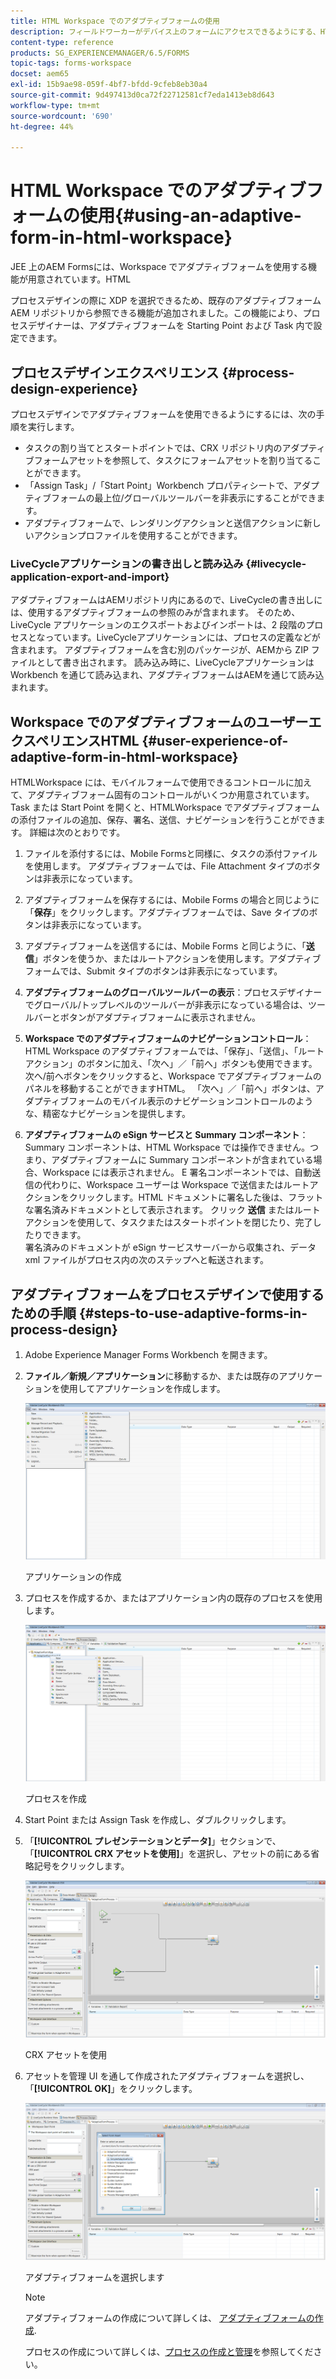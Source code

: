 ```yaml
---
title: HTML Workspace でのアダプティブフォームの使用
description: フィールドワーカーがデバイス上のフォームにアクセスできるようにする、HTMLワークスペースでのアダプティブフォームの使用方法について説明します。
content-type: reference
products: SG_EXPERIENCEMANAGER/6.5/FORMS
topic-tags: forms-workspace
docset: aem65
exl-id: 15b9ae98-059f-4bf7-bfdd-9cfeb8eb30a4
source-git-commit: 9d497413d0ca72f22712581cf7eda1413eb8d643
workflow-type: tm+mt
source-wordcount: '690'
ht-degree: 44%

---
```


# HTML Workspace でのアダプティブフォームの使用{#using-an-adaptive-form-in-html-workspace}

JEE 上のAEM Formsには、Workspace でアダプティブフォームを使用する機能が用意されています。HTML

プロセスデザインの際に XDP を選択できるため、既存のアダプティブフォーム AEM リポジトリから参照できる機能が追加されました。この機能により、プロセスデザイナーは、アダプティブフォームを Starting Point および Task 内で設定できます。

## プロセスデザインエクスペリエンス {#process-design-experience}

プロセスデザインでアダプティブフォームを使用できるようにするには、次の手順を実行します。

* タスクの割り当てとスタートポイントでは、CRX リポジトリ内のアダプティブフォームアセットを参照して、タスクにフォームアセットを割り当てることができます。
* 「Assign Task」/「Start Point」Workbench プロパティシートで、アダプティブフォームの最上位/グローバルツールバーを非表示にすることができます。
* アダプティブフォームで、レンダリングアクションと送信アクションに新しいアクションプロファイルを使用することができます。

### LiveCycleアプリケーションの書き出しと読み込み {#livecycle-application-export-and-import}

アダプティブフォームはAEMリポジトリ内にあるので、LiveCycleの書き出しには、使用するアダプティブフォームの参照のみが含まれます。 そのため、LiveCycle アプリケーションのエクスポートおよびインポートは、2 段階のプロセスとなっています。LiveCycleアプリケーションには、プロセスの定義などが含まれます。 アダプティブフォームを含む別のパッケージが、AEMから ZIP ファイルとして書き出されます。 読み込み時に、LiveCycleアプリケーションは Workbench を通じて読み込まれ、アダプティブフォームはAEMを通じて読み込まれます。

## Workspace でのアダプティブフォームのユーザーエクスペリエンスHTML {#user-experience-of-adaptive-form-in-html-workspace}

HTMLWorkspace には、モバイルフォームで使用できるコントロールに加えて、アダプティブフォーム固有のコントロールがいくつか用意されています。 Task または Start Point を開くと、HTMLWorkspace でアダプティブフォームの添付ファイルの追加、保存、署名、送信、ナビゲーションを行うことができます。 詳細は次のとおりです。

1. ファイルを添付するには、Mobile Formsと同様に、タスクの添付ファイルを使用します。 アダプティブフォームでは、File Attachment タイプのボタンは非表示になっています。

1. アダプティブフォームを保存するには、Mobile Forms の場合と同じように「**保存**」をクリックします。アダプティブフォームでは、Save タイプのボタンは非表示になっています。

1. アダプティブフォームを送信するには、Mobile Forms と同じように、「**送信**」ボタンを使うか、またはルートアクションを使用します。アダプティブフォームでは、Submit タイプのボタンは非表示になっています。

1. **アダプティブフォームのグローバルツールバーの表示**：プロセスデザイナーでグローバル/トップレベルのツールバーが非表示になっている場合は、ツールバーとボタンがアダプティブフォームに表示されません。

1. **Workspace でのアダプティブフォームのナビゲーションコントロール**：HTML Workspace のアダプティブフォームでは、「保存」、「送信」、「ルートアクション」のボタンに加え、「次へ」／「前へ」ボタンも使用できます。次へ/前へボタンをクリックすると、Workspace でアダプティブフォームのパネルを移動することができますHTML。 「次へ」／「前へ」ボタンは、アダプティブフォームのモバイル表示のナビゲーションコントロールのような、精密なナビゲーションを提供します。

1. **アダプティブフォームの eSign サービスと Summary コンポーネント**：Summary コンポーネントは、HTML Workspace では操作できません。つまり、アダプティブフォームに Summary コンポーネントが含まれている場合、Workspace には表示されません。 E 署名コンポーネントでは、自動送信の代わりに、Workspace ユーザーは Workspace で送信またはルートアクションをクリックします。HTML ドキュメントに署名した後は、フラットな署名済みドキュメントとして表示されます。 クリック **送信** またはルートアクションを使用して、タスクまたはスタートポイントを閉じたり、完了したりできます。\
   署名済みのドキュメントが eSign サービスサーバーから収集され、データ xml ファイルがプロセス内の次のステップへと転送されます。

## アダプティブフォームをプロセスデザインで使用するための手順 {#steps-to-use-adaptive-forms-in-process-design}

1. Adobe Experience Manager Forms Workbench を開きます。

1. **ファイル／新規／アプリケーション**&#x200B;に移動するか、または既存のアプリケーションを使用してアプリケーションを作成します。

   ![新しいアプリケーションの作成](assets/create_new_appl.png)

   アプリケーションの作成

1. プロセスを作成するか、またはアプリケーション内の既存のプロセスを使用します。

   ![新しいプロセスの作成](assets/create_new_process.png)

   プロセスを作成

1. Start Point または Assign Task を作成し、ダブルクリックします。
1. 「**[!UICONTROL プレゼンテーションとデータ]**」セクションで、「**[!UICONTROL CRX アセットを使用]**」を選択し、アセットの前にある省略記号をクリックします。

   ![CRX アセットを使用](assets/use_crx_asset.png)

   CRX アセットを使用

1. アセットを管理 UI を通して作成されたアダプティブフォームを選択し、「**[!UICONTROL OK]**」をクリックします。

   ![アダプティブフォームの選択](assets/selecting_form.png)

   アダプティブフォームを選択します

   >[!NOTE]
   >
   >アダプティブフォームの作成について詳しくは、 [アダプティブフォームの作成](../../forms/using/creating-adaptive-form.md).
   >
   >
   >プロセスの作成について詳しくは、[プロセスの作成と管理](https://help.adobe.com/ja_JP/AEMForms/6.1/WorkbenchHelp/WS92d06802c76abadb-1cc35bda128261a20dd-7ff7.2.html)を参照してください。
